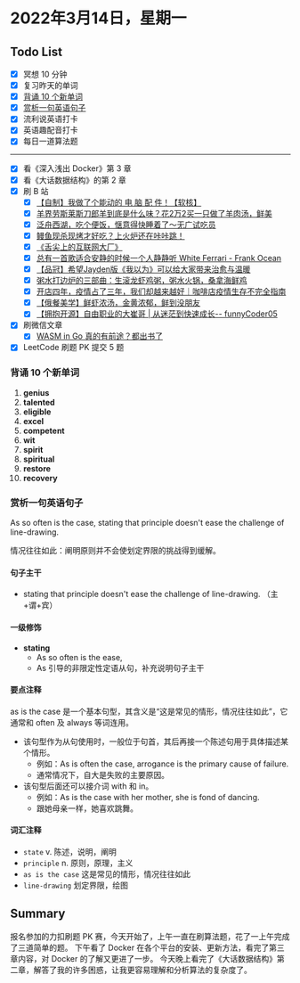 # 2022年3月14日，星期一
## Todo List

- [x] 冥想 10 分钟
- [x] 复习昨天的单词
- [x] [背诵 10 个新单词](#背诵-10-个新单词)
- [x] [赏析一句英语句子](#赏析一句英语句子)
- [x] 流利说英语打卡
- [x] 英语趣配音打卡
- [x] 每日一道算法题
--------
- [x] 看《深入浅出 Docker》第 3 章
- [x] 看《大话数据结构》的第 2 章
- [x] 刷 B 站
  - [x] [【自制】我做了个能动的 电 脑 配 件！【软核】](https://b23.tv/xGlw7nt)
  - [x] [羊界劳斯莱斯刀郎羊到底是什么味？花2万2买一只做了羊肉汤，鲜美](https://b23.tv/vncBSEB)
  - [x] [泛舟西湖，吃个便饭，惬意得快睡着了～无广试吃员](https://b23.tv/ZfACDck)
  - [x] [鳗鱼现杀现烤才好吃？上火炉还在咔咔跳！](https://b23.tv/xTEhNYw)
  - [x] [《舌尖上的互联网大厂》](https://b23.tv/QUteJay)
  - [x] [总有一首歌适合安静的时候一个人静静听 White Ferrari - Frank Ocean](https://b23.tv/motIxGD)
  - [x] [【品冠】希望Jayden版《我以为》可以给大家带来治愈与温暖](https://b23.tv/CvZffbK)
  - [x] [粥水打边炉的三部曲：生滚龙虾鸡粥，粥水火锅，桑拿海鲜鸡](https://b23.tv/jjogZe1)
  - [x] [开店四年，疫情占了三年，我们却越来越好｜咖啡店疫情生存不完全指南](https://b23.tv/VpUoiMo)
  - [x] [【俄餐美学】鲜虾浓汤，金黄浓郁，鲜到没朋友](https://b23.tv/750tkC8)
  - [x] [【拥抱开源】自由职业的大崔哥 | 从迷茫到快速成长-- funnyCoder05](https://b23.tv/ibCMWol)
- [x] 刷微信文章
  - [x] [WASM in Go 真的有前途？都出书了](https://mp.weixin.qq.com/s/P7B_H-0Qy7EEoaXTllULbQ)
- [x] LeetCode 刷题 PK 提交 5 题

### 背诵 10 个新单词

1. **genius**
2. **talented**
3. **eligible**
4. **excel**
5. **competent**
6. **wit**
7. **spirit**
8. **spiritual**
9. **restore**
10. **recovery**


### 赏析一句英语句子

As so often is the case, stating that principle doesn't ease the challenge of line-drawing.

情况往往如此：阐明原则并不会使划定界限的挑战得到缓解。

#### 句子主干

- stating that principle doesn't ease the challenge of line-drawing. （主+谓+宾）

#### 一级修饰

- **stating**
  - As so often is the ease,
  - As 引导的非限定性定语从句，补充说明句子主干

#### 要点注释

as is the case 是一个基本句型，其含义是“这是常见的情形，情况往往如此”，它通常和 often 及 always 等词连用。

- 该句型作为从句使用时，一般位于句首，其后再接一个陈述句用于具体描述某个情形。
  - 例如：As is often the case, arrogance is the primary cause of failure.
  - 通常情况下，自大是失败的主要原因。
- 该句型后面还可以接介词 with 和 in。
  - 例如：As is the case with her mother, she is fond of dancing.
  - 跟她母亲一样，她喜欢跳舞。

#### 词汇注释

- `state` v. 陈述，说明，阐明
- `principle` n. 原则，原理，主义
- `as is the case` 这是常见的情形，情况往往如此
- `line-drawing` 划定界限，绘图

## Summary

报名参加的力扣刷题 PK 赛，今天开始了，上午一直在刷算法题，花了一上午完成了三道简单的题。
下午看了 Docker 在各个平台的安装、更新方法，看完了第三章内容，对 Docker 的了解又更进了一步。
今天晚上看完了《大话数据结构》第二章，解答了我的许多困惑，让我更容易理解和分析算法的复杂度了。
